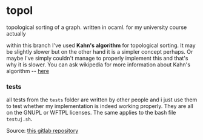 # topol
topological sorting of a graph. written in ocaml. for my university
course actually

within this branch I've used __Kahn's algorithm__ for topological
sorting. It may be slightly slower but on the other hand it is a
simpler concept perhaps. Or maybe I've simply couldn't manage to
properly implement this and that's why it is slower. You can ask
wikipedia for  more information
about Kahn's algorithm -- [here](https://en.wikipedia.org/wiki/Topological_sorting#Kahn's_algorithm)


### tests
all tests from the `tests` folder are written by other people and i
just use them to test whether my implementation is indeed working
properly. They are all on the GNUPL or WFTPL licenses. The same
applies to the bash file `testuj.sh`.

Source: [this gitlab repository](https://gitlab.com/MIMUW-wpf/testy-topol/-/tree/master/)
